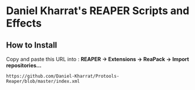 # Daniel Kharrat's REAPER Scripts and Effects

## How to Install

Copy and paste this URL into :
**REAPER → Extensions → ReaPack → Import repositories…**


```
https://github.com/Daniel-Kharrat/Protools-Reaper/blob/master/index.xml
```
